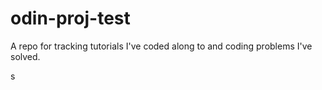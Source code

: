 # odin-proj-test

A repo for tracking tutorials I've coded along to and coding problems I've solved. 

s